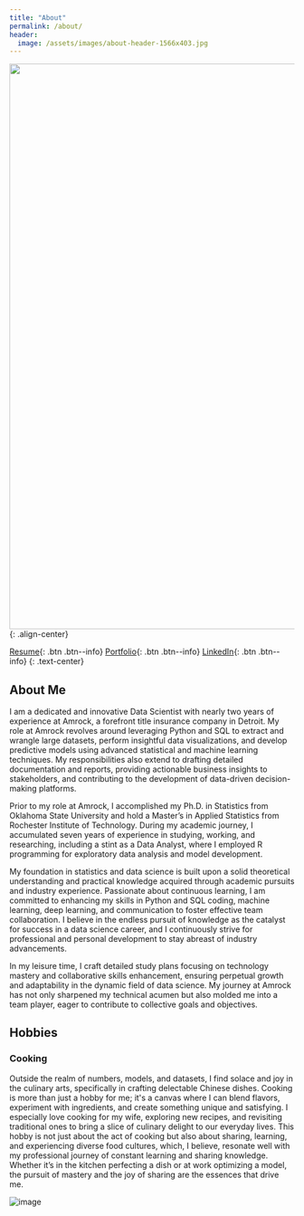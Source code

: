 ```yaml
---
title: "About"
permalink: /about/
header:
  image: /assets/images/about-header-1566x403.jpg 
---
```


<img src="https://yangshiteng.github.io/assets/images/about-me.png" width="1000">{: .align-center}

[Resume](https://yangshiteng.github.io/cv/){: .btn .btn--info} [Portfolio](https://yangshiteng.github.io/portfolio/){: .btn .btn--info} [LinkedIn](https://www.linkedin.com/in/shiteng-yang-173939102/){: .btn .btn--info}
{: .text-center}

## About Me
I am a dedicated and innovative Data Scientist with nearly two years of experience at Amrock, a forefront title insurance company in Detroit. My role at Amrock revolves around leveraging Python and SQL to extract and wrangle large datasets, perform insightful data visualizations, and develop predictive models using advanced statistical and machine learning techniques. My responsibilities also extend to drafting detailed documentation and reports, providing actionable business insights to stakeholders, and contributing to the development of data-driven decision-making platforms.

Prior to my role at Amrock, I accomplished my Ph.D. in Statistics from Oklahoma State University and hold a Master’s in Applied Statistics from Rochester Institute of Technology. During my academic journey, I accumulated seven years of experience in studying, working, and researching, including a stint as a Data Analyst, where I employed R programming for exploratory data analysis and model development.

My foundation in statistics and data science is built upon a solid theoretical understanding and practical knowledge acquired through academic pursuits and industry experience. Passionate about continuous learning, I am committed to enhancing my skills in Python and SQL coding, machine learning, deep learning, and communication to foster effective team collaboration. I believe in the endless pursuit of knowledge as the catalyst for success in a data science career, and I continuously strive for professional and personal development to stay abreast of industry advancements.

In my leisure time, I craft detailed study plans focusing on technology mastery and collaborative skills enhancement, ensuring perpetual growth and adaptability in the dynamic field of data science. My journey at Amrock has not only sharpened my technical acumen but also molded me into a team player, eager to contribute to collective goals and objectives.

## Hobbies
### Cooking
Outside the realm of numbers, models, and datasets, I find solace and joy in the culinary arts, specifically in crafting delectable Chinese dishes. Cooking is more than just a hobby for me; it's a canvas where I can blend flavors, experiment with ingredients, and create something unique and satisfying. I especially love cooking for my wife, exploring new recipes, and revisiting traditional ones to bring a slice of culinary delight to our everyday lives. This hobby is not just about the act of cooking but also about sharing, learning, and experiencing diverse food cultures, which, I believe, resonate well with my professional journey of constant learning and sharing knowledge. Whether it’s in the kitchen perfecting a dish or at work optimizing a model, the pursuit of mastery and the joy of sharing are the essences that drive me.

![image](https://github.com/yangshiteng/yangshiteng.github.io/assets/60442877/31575899-7948-46ae-bf80-80bfca683378)



